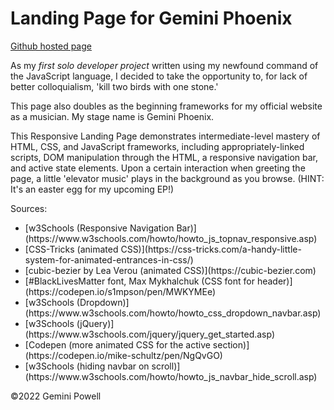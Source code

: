 # Landing Page for Gemini Phoenix

[Github hosted page](https://)

As my *first solo developer project* written using my newfound command of the JavaScript language, I decided to take the opportunity to, for lack of better colloquialism, 'kill two birds with one stone.'

This page also doubles as the beginning frameworks for my official website as a musician.
My stage name is Gemini Phoenix.

This Responsive Landing Page demonstrates intermediate-level mastery of HTML, CSS, and JavaScript frameworks, including appropriately-linked scripts, DOM manipulation through the HTML, a responsive navigation bar, and active state elements. Upon a certain interaction when greeting the page, a little 'elevator music' plays in the background as you browse. (HINT: It's an easter egg for my upcoming EP!)

Sources:
<ul>
	<li>[w3Schools (Responsive Navigation Bar)](https://www.w3schools.com/howto/howto_js_topnav_responsive.asp)</li>
	<li>[CSS-Tricks (animated CSS)](https://css-tricks.com/a-handy-little-system-for-animated-entrances-in-css/)</li>
	<li>[cubic-bezier by Lea Verou (animated CSS)](https://cubic-bezier.com)</li>
	<li>[#BlackLivesMatter font, Max Mykhalchuk (CSS font for header)](https://codepen.io/s1mpson/pen/MWKYMEe)</li>
	<li>[w3Schools (Dropdown)](https://www.w3schools.com/howto/howto_css_dropdown_navbar.asp)</li>
	<li>[w3Schools (jQuery)](https://www.w3schools.com/jquery/jquery_get_started.asp)</li>
	<li>[Codepen (more animated CSS for the active section)](https://codepen.io/mike-schultz/pen/NgQvGO)</li>
	<li>[w3Schools (hiding navbar on scroll)](https://www.w3schools.com/howto/howto_js_navbar_hide_scroll.asp)</li>
</ul>

©2022 Gemini Powell